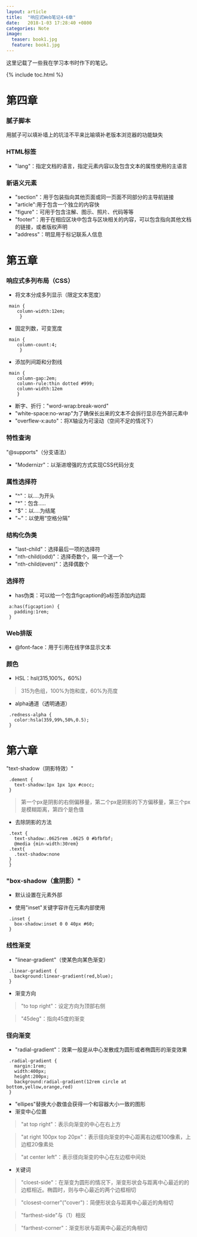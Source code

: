 ```yaml
---
layout: article
title:  "响应式Web笔记4-6章"
date:   2018-1-03 17:28:40 +0800
categories: Note
image:
  teaser: book1.jpg
  feature: book1.jpg
---
```

这里记载了一些我在学习本书时作下的笔记。

{% include toc.html %}

# 第四章
### 腻子脚本
用腻子可以填补墙上的坑洼不平来比喻填补老版本浏览器的功能缺失
### HTML标签
* "lang"：指定文档的语言，指定元素内容以及包含文本的属性使用的主语言

### 新语义元素
* "section"：用于包装指向其他页面或同一页面不同部分的主导航链接
* "article":用于包含一个独立的内容快
* "figure"：可用于包含注解、图示、照片、代码等等
* "footer"：用于在相应区块中包含与区块相关的内容，可以包含指向其他文档的链接，或者版权声明
* "address"：明显用于标记联系人信息

# 第五章
### 响应式多列布局（CSS）
* 将文本分成多列显示（限定文本宽度）

```
 main { 
    column-width:12em;
     }
```

* 固定列数，可变宽度

```
 main { 
    column-count:4;
     }
```

* 添加列间距和分割线

```
 main { 
    column-gap:2em;
    column-rule:thin dotted #999;
    column-width:12em
    }
```

* 断字、折行："word-wrap:break-word"
* "white-space:no-wrap"为了确保长出来的文本不会拆行显示在外部元素中
* "overflew-x:auto"：将X轴设为可滚动（空间不足的情况下）

### 特性查询
"@supports"（分支语法）
* "Modernizr"：以渐进增强的方式实现CSS代码分支

### 属性选择符
* "^"：以....为开头
* "*"：包含.....
* "$"：以....为结尾
* "~"：以使用“空格分隔”

### 结构化伪类
* "last-child"：选择最后一项的选择符
* "nth-child(odd)"：选择奇数个，隔一个送一个
* "nth-child(even)"：选择偶数个

### 选择符
* has伪类：可以给一个包含figcaption的a标签添加内边距

```
 a:has(figcaption) { 
   padding:1rem;
 }
```

### Web排版
* @font-face：用于引用在线字体显示文本

### 颜色
* HSL：hsl(315,100%，60%)
> 315为色组，100%为饱和度，60%为亮度
* alpha通道（透明通道）

```
 .redness-alpha { 
   color:hsla(359,99%,50%,0.5);
 }
```

# 第六章
"text-shadow（阴影特效）"

```
 .dement { 
   text-shadow:1px 1px 1px #cocc;
 }
```

> 第一个px是阴影的右侧偏移量，第二个px是阴影的下方偏移量，第三个px是模糊距离，第四个是色值

* 去除阴影的方法

```
 .text { 
   text-shadow:.0625rem .0625 0 #bfbfbf;
   @media {min-width:30rem}
 .text{
   .text-shadow:none
 }
 }
```

### "box-shadow（盒阴影）"
* 默认设置在元素外部

* 使用"inset"关键字容许在元素内部使用

```
 .inset { 
   box-shadow:inset 0 0 40px #60;
 }
```

### 线性渐变
* "linear-gradient"（使某色向某色渐变）

```
 .linear-gradient { 
   background:linear-gradient(red,blue);
 }
```

* 渐变方向
> "to top right"：设定方向为顶部右侧

> "45deg"：指向45度的渐变

### 径向渐变
* "radial-gradient"：效果一般是从中心发散成为圆形或者椭圆形的渐变效果

```
 .radial-gradient { 
   margin:1rem;
   width:400px;
   height:200px;
   background:radial-gradient(12rem circle at bottom,yellow,orange,red)
 }
```

* "ellipes"替换大小数值会获得一个和容器大小一致的图形
* 渐变中心位置
> "at top right"：表示向渐变的中心在右上方

> "at right 100px top 20px"：表示径向渐变的中心距离右边框100像素，上边框20像素处

> "at center left"：表示径向渐变的中心在左边框中间处

* 关键词
> "cloest-side"：在渐变为圆形的情况下，渐变形状会与距离中心最近的的边框相近。椭圆时，则与中心最近的两个边框相切

> "closest-corner"("cover")：简便形状会与距离中心最近的角相切 

> "farthest-side"与（1）相反

> "farthest-corner"：渐变形状与距离中心最近的角相切
